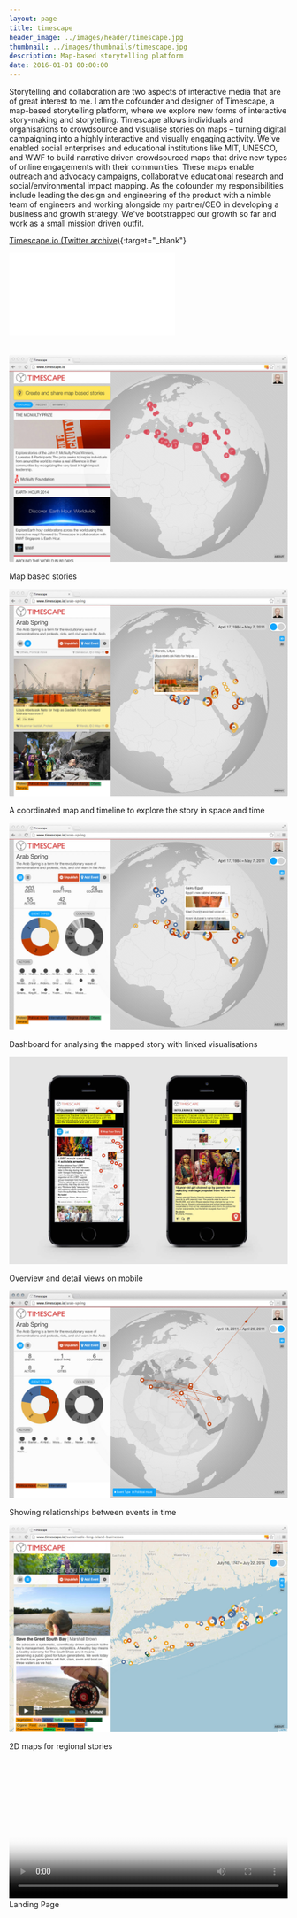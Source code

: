 ```yaml
---
layout: page
title: timescape
header_image: ../images/header/timescape.jpg
thumbnail: ../images/thumbnails/timescape.jpg
description: Map-based storytelling platform
date: 2016-01-01 00:00:00
---
```


Storytelling and collaboration are two aspects of interactive media that are of great interest to me. I am the cofounder and designer of Timescape, a map-based storytelling platform, where we explore new forms of interactive story-making and storytelling. Timescape allows individuals and organisations to crowdsource and visualise stories on maps – turning digital campaigning into a highly interactive and visually engaging activity. We've enabled social enterprises and educational institutions like MIT, UNESCO, and WWF to build narrative driven crowdsourced maps that drive new types of online engagements with their communities. These maps enable outreach and advocacy campaigns, collaborative educational research and social/environmental impact mapping. As the cofounder my responsibilities include leading the design and engineering of the product with a nimble team of engineers and working alongside my partner/CEO in developing a business and growth strategy. We've bootstrapped our growth so far and work as a small mission driven outfit.

[Timescape.io (Twitter archive)](https://twitter.com/timescaping){:target="_blank"}

<div class='embed-container'>
<iframe src="//player.vimeo.com/video/89546043?title=0&amp;byline=0&amp;portrait=0" frameborder="0" webkitallowfullscreen="" mozallowfullscreen="" allowfullscreen=""></iframe>
</div>
<br>

![alt text][1]

Map based stories

![alt text][2]

A coordinated map and timeline to explore the story in space and time

![alt text][3]

Dashboard for analysing the mapped story with linked visualisations

![alt text][4]

Overview and detail views on mobile

![alt text][5]

Showing relationships between events in time

![alt text][6]

2D maps for regional stories

<video width="100%" controls poster="https://drive.google.com/uc?export=download&id=0B9y54HLy8OQsUGpKeHNGRmJwc1k">
<source src="https://drive.google.com/uc?export=download&id=0B9y54HLy8OQsaFprS0RiSnlOVGc" type="video/ogg">
<source src="https://drive.google.com/uc?export=download&id=0B9y54HLy8OQsbG54OWhiU2Z4cHM" type="video/mp4">
</video>
Landing Page

[1]: /images/timescape/01.jpg "Collection of map based stories on Timescape"
[2]: /images/timescape/03.jpg "A coordinated map and timeline to explore the story in space and time"
[3]: /images/timescape/02.jpg "Dashboard for analysing the mapped story with linked visualisations"
[4]: /images/timescape/06.jpg "Overview and detail views on mobile"
[5]: /images/timescape/04.jpg "Showing relationships between events in time"
[6]: /images/timescape/05.jpg "2D maps for regional stories"